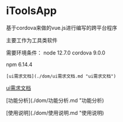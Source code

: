 # iToolsApp

基于cordova来做的vue.js进行编写的跨平台程序

主要工作为工具类软件

需要环境条件：
node 12.7.0
cordova 9.0.0

npm 6.14.4

```
[ui需求文档](./dom/ui需求文档.md "ui需求文档")
```

[ui需求文档](./dom/ui需求文档.md "ui需求文档")

[功能分析](./dom/功能分析.md "功能分析)

[使用说明](./dom/使用说明.md "使用说明)